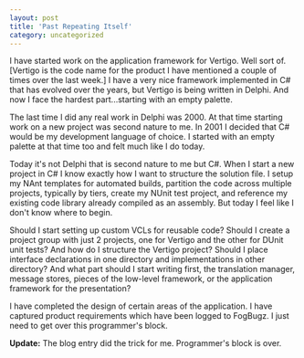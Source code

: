 ```yaml
---
layout: post
title: 'Past Repeating Itself'
category: uncategorized
---
```


I have started work on the application framework for Vertigo.  Well sort of.  \[Vertigo is the code name for the product I have mentioned a couple of times over the last week.\]  I have a very nice framework implemented in C# that has evolved over the years, but Vertigo is being written in Delphi.  And now I face the hardest part...starting with an empty palette.

The last time I did any real work in Delphi was 2000.  At that time starting work on a new project was second nature to me.  In 2001 I decided that C# would be my development language of choice.  I started with an empty palette at that time too and felt much like I do today.

Today it's not Delphi that is second nature to me but C#.  When I start a new project in C# I know exactly how I want to structure the solution file.  I setup my NAnt templates for automated builds, partition the code across multiple projects, typically by tiers, create my NUnit test project, and reference my existing code library already compiled as an assembly.  But today I feel like I don't know where to begin.

Should I start setting up custom VCLs for reusable code?  Should I create a project group with just 2 projects, one for Vertigo and the other for DUnit unit tests?  And how do I structure the Vertigo project?  Should I place interface declarations in one directory and implementations in other directory?  And what part should I start writing first, the translation manager, message stores, pieces of the low-level framework, or the application framework for the presentation?

I have completed the design of certain areas of the application.  I have captured product requirements which have been logged to FogBugz.  I just need to get over this programmer's block.

**Update:** The blog entry did the trick for me.  Programmer's block is over.
